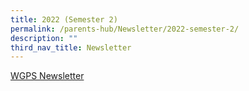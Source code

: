 ```yaml
---
title: 2022 (Semester 2)
permalink: /parents-hub/Newsletter/2022-semester-2/
description: ""
third_nav_title: Newsletter
---
```



[WGPS Newsletter](http://www.westgroveprimary.com/mobile/index.html)